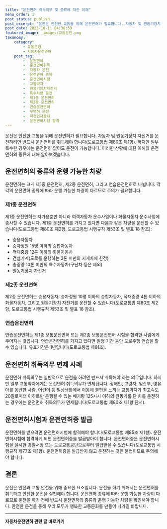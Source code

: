 ```yaml
---
title: "운전면허 취득의무 및 종류에 대한 이해"
menu_order: 1
post_status: publish
post_excerpt: '운전은 안전한 교통을 위해 운전면허가 필요합니다. 자동차 및 원동기장치 자전거를 운전하려면 반드시 운전면허를 취득해야 합니다 도로교통법 제80조 제1항 . 하지만 일부 특수한 경우에는 운전면허 없이도 운전이 가능합니다. 이러한 상황에 대한 이해와 운전면허의 종류에 대해 알아보겠습니다.'
post_date: 2023-10-11 04:38:59
featured_image: _images/교통운전.png
taxonomy:
    category:
        - 교통운전
        - 자동차운전면허
    post_tag:
        -  운전면허
        -  운전면허취득
        -  자동차 운전
        -  운전면허 종류
        -  운전면허시험
        -  교통약자
        -  원동기장치자전거
        -  특수차량 운전
        -  제1종 운전면허
        -  제2종 운전면허
        -  연습운전면허
        -  무면허 운전
        -  피견인자동차
        -  운전면허시험 합격
---
```



운전은 안전한 교통을 위해 운전면허가 필요합니다. 자동차 및 원동기장치 자전거를 운전하려면 반드시 운전면허를 취득해야 합니다(도로교통법 제80조 제1항). 하지만 일부 특수한 경우에는 운전면허 없이도 운전이 가능합니다. 이러한 상황에 대한 이해와 운전면허의 종류에 대해 알아보겠습니다.

## 운전면허의 종류와 운행 가능한 차량

운전면허는 크게 제1종 운전면허, 제2종 운전면허, 그리고 연습운전면허로 나뉩니다. 각각의 운전면허 종류에 따라 운행 가능한 차량이 다르므로 주의가 필요합니다.

### 제1종 운전면허

제1종 운전면허는 자가용뿐만 아니라 여객자동차 운수사업이나 화물자동차 운수사업에 종사할 수 있습니다. 제1종 운전면허를 가지고 있다면 다음과 같은 차량을 운전할 수 있습니다(도로교통법 제80조 제2항, 도로교통법 시행규칙 제53조 및 별표 18 참조):

- 승용자동차
- 승차정원 15명 이하의 승합자동차
- 적재중량 12톤 이하의 화물자동차
- 건설기계(도로를 운행하는 3톤 미만의 지게차에 한정)
- 총중량 10톤 미만의 특수자동차(구난차 등은 제외)
- 원동기장치 자전거

### 제2종 운전면허

제2종 운전면허는 승용자동차, 승차정원 10명 이하의 승합자동차, 적재중량 4톤 이하의 화물자동차, 그리고 원동기장치 자전거를 운전할 수 있습니다(도로교통법 제80조 제2항, 도로교통법 시행규칙 제53조 및 별표 18 참조).

### 연습운전면허

연습운전면허는 제1종 보통운전면허 또는 제2종 보통운전면허 시험을 합격한 사람에게 주어지는 것입니다. 연습운전면허를 가지고 있다면 일정 기간 동안 도로주행 연습을 할 수 있습니다. 유효기간은 1년입니다(도로교통법 제81조).

## 운전면허 취득의무 면제 사례

운전면허 취득의무는 일반적으로 운전을 하려면 반드시 취득해야 하는 의무입니다. 하지만 일부 교통약자에게는 운전면허 취득의무가 면제됩니다. 장애인, 고령자, 임산부, 영유아를 동반한 사람, 어린이 등 일상생활에서 이동에 불편을 느끼는 교통약자가 최고속도 20킬로미터 이하로만 운행될 수 있는 배기량 125시시 이하의 원동기를 단 차를 운전하는 경우에는 운전면허 취득의무가 면제됩니다(도로교통법 제80조 제1항 단서).

## 운전면허시험과 운전면허증 발급

운전면허를 받으려면 운전면허시험에 합격해야 합니다(도로교통법 제85조 제1항). 운전면허시험에 합격하게 되면 운전면허증을 발급받아야 합니다. 운전면허증은 운전면허시험을 실시한 경찰서장 또는 도로교통공단으로부터 발급받을 수 있습니다(도로교통법 시행규칙 제77조 제1항). 운전면허증을 발급받지 않고 운전하는 것은 불법이므로 주의해야 합니다.

## 결론

운전은 안전과 교통 안전을 위해 중요한 요소입니다. 운전을 하기 위해서는 운전면허를 취득하고 안전한 운전을 실천해야 합니다. 운전면허 종류에 따라 운행 가능한 차량이 다르므로 운전을 하기 전에 반드시 운전면허의 종류와 운행 가능한 차량을 확인해야 합니다. 안전한 운전을 통해 우리 모두가 행복한 교통문화를 만들어 나가길 바랍니다.

<!-- wp:separator -->
<hr class="wp-block-separator has-alpha-channel-opacity"/>
<!-- /wp:separator -->

<!-- wp:group {"backgroundColor":"base","layout":{"type":"constrained"}} -->
<div class="wp-block-group has-base-background-color has-background"><!-- wp:paragraph {"align":"center","fontSize":"medium"} -->
<p class="has-text-align-center has-large-font-size"><strong>자동차운전면허 관련 글 바로가기</strong></p>
<!-- /wp:paragraph -->


<!-- wp:latest-posts
{"categories":[{"id":2641,"count":19,"description":"","link":"https://uknowlaw.com/category/%ec%9e%90%eb%8f%99%ec%b0%a8%ec%9a%b4%ec%a0%84%eb%a9%b4%ed%97%88/","name":"자동차운전면허","slug":"자동차운전면허","taxonomy":"category","parent":0,"meta":[],"_links":{"self":[{"href":"https://uknowlaw.com/wp-json/wp/v2/categories/2641"}],"collection":[{"href":"https://uknowlaw.com/wp-json/wp/v2/categories"}],"about":[{"href":"https://uknowlaw.com/wp-json/wp/v2/taxonomies/category"}],"wp:post_type":[{"href":"https://uknowlaw.com/wp-json/wp/v2/posts?categories=2641"}],"curies":[{"name":"wp","href":"https://api.w.org/{rel}","templated":true}]}}],"postsToShow":100,"excerptLength":28,"postLayout":"grid","columns":2,"featuredImageAlign":"left","featuredImageSizeSlug":"large","fontSize":"medium"} /--></div>
<!-- /wp:group -->